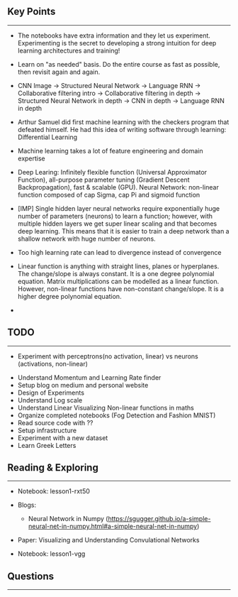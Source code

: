 ## Key Points
---
- The notebooks have extra information and they let us experiment. Experimenting is the secret to developing a strong intuition for deep learning architectures and training!

- Learn on "as needed" basis. Do the entire course as fast as possible, then revisit again and again.

- CNN Image -> Structured Neural Network -> Language RNN -> Collaborative filtering intro -> Collaborative filtering in depth -> Structured Neural Network in depth -> CNN in depth -> Language RNN in depth

- Arthur Samuel did first machine learning with the checkers program that defeated himself. He had this idea of writing software through learning: Differential Learning

- Machine learning takes a lot of feature engineering and domain expertise

- Deep Learing: Infinitely flexible function (Universal Approximator Function), all-purpose parameter tuning (Gradient Descent Backpropagation), fast & scalable (GPU). Neural Network: non-linear function composed of cap Sigma, cap Pi and sigmoid function

- [IMP] Single hidden layer neural networks require exponentially huge number of parameters (neurons) to learn a function; however, with multiple hidden layers we get super linear scaling and that becomes deep learning. This means that it is easier to train a deep network than a shallow network with huge number of neurons.

- Too high learning rate can lead to divergence instead of convergence

- Linear function is anything with straight lines, planes or hyperplanes. The change/slope is always constant. It is a one degree polynomial equation. Matrix multiplications can be modelled as a linear function. However, non-linear functions have non-constant change/slope. It is a higher degree polynomial equation.

- 

## TODO
---
* Experiment with perceptrons(no activation, linear) vs neurons (activations, non-linear)

- Understand Momentum and Learning Rate finder
- Setup blog on medium and personal website
- Design of Experiments
- Understand Log scale
- Understand Linear Visualizing Non-linear functions in maths
- Organize completed notebooks (Fog Detection and Fashion MNIST)
- Read source code with ??
- Setup infrastructure
- Experiment with a new dataset
- Learn Greek Letters


## Reading & Exploring
---
* Notebook: lesson1-rxt50

* Blogs:
	* Neural Network in Numpy (https://sgugger.github.io/a-simple-neural-net-in-numpy.html#a-simple-neural-net-in-numpy)

* Paper: Visualizing and Understanding Convulational Networks

- Notebook: lesson1-vgg


## Questions
---

